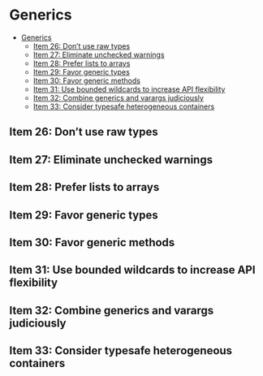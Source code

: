 # Generics

<!-- TOC depthFrom:1 depthTo:6 withLinks:1 updateOnSave:1 orderedList:0 -->

- [Generics](#generics)
	- [Item 26: Don’t use raw types](#item-26-dont-use-raw-types)
	- [Item 27: Eliminate unchecked warnings](#item-27-eliminate-unchecked-warnings)
	- [Item 28: Prefer lists to arrays](#item-28-prefer-lists-to-arrays)
	- [Item 29: Favor generic types](#item-29-favor-generic-types)
	- [Item 30: Favor generic methods](#item-30-favor-generic-methods)
	- [Item 31: Use bounded wildcards to increase API flexibility](#item-31-use-bounded-wildcards-to-increase-api-flexibility)
	- [Item 32: Combine generics and varargs judiciously](#item-32-combine-generics-and-varargs-judiciously)
	- [Item 33: Consider typesafe heterogeneous containers](#item-33-consider-typesafe-heterogeneous-containers)

<!-- /TOC -->

## Item 26: Don’t use raw types
## Item 27: Eliminate unchecked warnings
## Item 28: Prefer lists to arrays
## Item 29: Favor generic types
## Item 30: Favor generic methods
## Item 31: Use bounded wildcards to increase API flexibility
## Item 32: Combine generics and varargs judiciously
## Item 33: Consider typesafe heterogeneous containers
